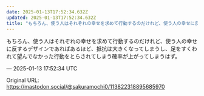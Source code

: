 ```yaml
---
date: 2025-01-13T17:52:34.632Z
updated: 2025-01-13T17:52:34.632Z
title: "もちろん、使う人はそれぞれの幸せを求めて行動するのだけれど、使う人の幸せに反する[...]"
---
```


<p>もちろん、使う人はそれぞれの幸せを求めて行動するのだけれど、使う人の幸せに反するデザインであればあるほど、抵抗は大きくなってしまうし、足をすくわれて望んでなかった行動をとらされてしまう確率が上がってしまうはず。</p>

&mdash; 2025-01-13 17:52:34 UTC

Original URL: https://mastodon.social/@sakuramochi0/113822318895685970
